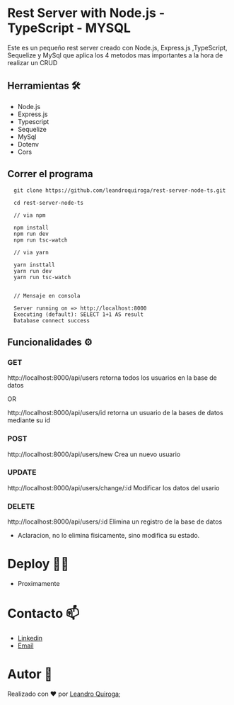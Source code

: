# Rest Server with Node.js - TypeScript - MYSQL

Este es un pequeño rest server creado con Node.js, Express.js ,TypeScript, Sequelize y MySql
que aplica los 4 metodos mas importantes a la hora de realizar un CRUD

## Herramientas 🛠️
* Node.js
* Express.js
* Typescript
* Sequelize
* MySql
* Dotenv
* Cors

## Correr el programa 

```
  git clone https://github.com/leandroquiroga/rest-server-node-ts.git

  cd rest-server-node-ts

  // via npm

  npm install
  npm run dev
  npm run tsc-watch

  // via yarn

  yarn insttall
  yarn run dev
  yarn run tsc-watch


  // Mensaje en consola
  
  Server running on => http://localhost:8000
  Executing (default): SELECT 1+1 AS result
  Database connect success

```

## Funcionalidades ⚙️

### GET
http://localhost:8000/api/users retorna todos los usuarios en la base de datos

OR 

http://localhost:8000/api/users/id retorna un usuario de la bases de datos mediante su id


### POST 
http://localhost:8000/api/users/new Crea un nuevo usuario

### UPDATE 
http://localhost:8000/api/users/change/:id Modificar los datos del usario 

### DELETE 
http://localhost:8000/api/users/:id Elimina un registro de la base de datos 

* Aclaracion, no lo elimina fisicamente, sino modifica su estado. 



# Deploy 👨‍💻
* Proximamente
# Contacto 📫
- [Linkedin](https://www.linkedin.com/in/leanquiroga95/)
- [Email](mailto:leandroquiroga9514@gmail.com)

# Autor 👤
Realizado con ❤️ por [Leandro Quiroga](https://github.com/leandroquiroga);